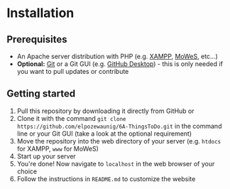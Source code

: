 # Installation

## Prerequisites
* An Apache server distribution with PHP (e.g. [XAMPP](https://www.apachefriends.org/index.html), [MoWeS](https://www.softpedia.com/get/Internet/Servers/Server-Tools/MoWeS-Portable.shtml), etc...)
* **Optional:** [Git](https://git-scm.com/) or a Git GUI (e.g. [GitHub Desktop](https://desktop.github.com/)) - this is only needed if you want to pull updates or contribute

## Getting started
1. Pull this repository by downloading it directly from GitHub or
2. Clone it with the command ``git clone https://github.com/elpozewaunig/6A-ThingsToDo.git`` in the command line or your Git GUI (take a look at the optional requirement)
3. Move the repository into the web directory of your server (e.g. ``htdocs`` for XAMPP, ``www`` for MoWeS)
4. Start up your server
5. You're done! Now navigate to ``localhost`` in the web browser of your choice
6. Follow the instructions in ``README.md`` to customize the website
